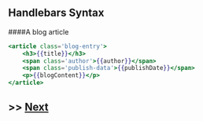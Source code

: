 ## Handlebars Syntax

####A blog article

```handlebars
<article class='blog-entry'>
	<h3>{{title}}</h3>
	<span class='author'>{{author}}</span>
	<span class='publish-data'>{{publishDate}}</span>
	<p>{{blogContent}}</p>
</article>
```

## >> <a href='https://github.com/code-for-coffee/IntroductionToHandlebars/blob/master/1-Introduction/1_9.md'>Next</a>
